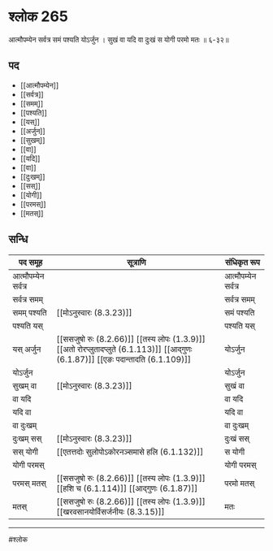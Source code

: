 # श्लोक 265

आत्मौपम्येन सर्वत्र समं पश्यति योऽर्जुन ।
सुखं वा यदि वा दुःखं स योगी परमो मतः ॥ ६-३२॥


## पद 

- [[आत्मौपम्येन]]
- [[सर्वत्र]]
- [[समम्]]
- [[पश्यति]]
- [[यस्]]
- [[अर्जुन]]
- [[सुखम्]]
- [[वा]]
- [[यदि]]
- [[वा]]
- [[दुःखम्]]
- [[सस्]]
- [[योगी]]
- [[परमस्]]
- [[मतस्]]

## सन्धि

| पद समूह | सूत्राणि | संधिकृत रूप |
| ----- | ----- | ----- |
| आत्मौपम्येन सर्वत्र |  | आत्मौपम्येन सर्वत्र |
| सर्वत्र समम् |  | सर्वत्र समम् |
| समम् पश्यति |  [[मोऽनुस्वारः (8.3.23)]] | समं पश्यति |
| पश्यति यस् |  | पश्यति यस् |
| यस् अर्जुन |  [[ससजुषो रुः (8.2.66)]] [[तस्य लोपः (1.3.9)]] [[अतो रोरप्लुतादप्लुते (6.1.113)]] [[आद्गुणः (6.1.87)]] [[एङः पदान्तादति (6.1.109)]] | योऽर्जुन |
| योऽर्जुन |  | योऽर्जुन |
| सुखम् वा |  [[मोऽनुस्वारः (8.3.23)]] | सुखं वा |
| वा यदि |  | वा यदि |
| यदि वा |  | यदि वा |
| वा दुःखम् |  | वा दुःखम् |
| दुःखम् सस् |  [[मोऽनुस्वारः (8.3.23)]] | दुःखं सस् |
| सस् योगी |  [[एतत्तदोः सुलोपोऽकोरनञ्समासे हलि (6.1.132)]] | स योगी |
| योगी परमस् |  | योगी परमस् |
| परमस् मतस् |  [[ससजुषो रुः (8.2.66)]] [[तस्य लोपः (1.3.9)]] [[हशि च (6.1.114)]] [[आद्गुणः (6.1.87)]] | परमो मतस् |
| मतस् |  [[ससजुषो रुः (8.2.66)]] [[तस्य लोपः (1.3.9)]] [[खरवसानयोर्विसर्जनीयः (8.3.15)]] | मतः |


---

#श्लोक